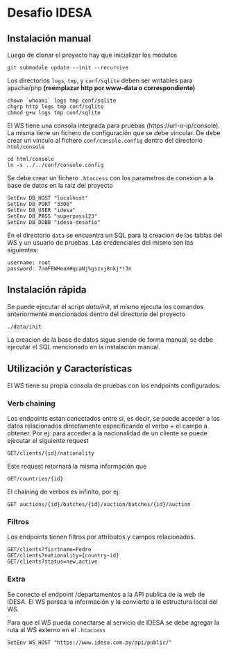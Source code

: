 # Desafio IDESA

## Instalación manual

Luego de clonar el proyecto hay que inicializar los módulos
```
git submodule update --init --recursive
```

Los directorios `logs`, `tmp`, y `conf/sqlite` deben ser writables para apache/php **(reemplazar http por www-data o correspondiente)**
```
chown `whoami` logs tmp conf/sqlite
chgrp http logs tmp conf/sqlite
chmod g+w logs tmp conf/sqlite
```

El WS tiene una consola integrada para pruebas (https://url-o-ip/console). La misma tiene un fichero de configuración que se debe vincular.
De debe crear un vinculo al fichero `conf/console.config` dentro del directorio `html/console`
```
cd html/console
ln -s ../../conf/console.config
```

Se debe crear un fichero `.htaccess` con los parametros de conexion a la base de datos en la raiz del proyecto
```
SetEnv DB_HOST "localhost"
SetEnv DB_PORT "3306"
SetEnv DB_USER "idesa"
SetEnv DB_PASS "superpass123"
SetEnv DB_DDBB "idesa-desafio"
```

En el directorio `data` se encuentra un SQL para la creacion de las tablas del WS y un usuario de pruebas.
Las credenciales del mismo son las siguientes:
```
username: root
password: 7nmFEWHeaX#qcaNj%gszxj8nkj*!3n
```

## Instalación rápida

Se puede ejecutar el script *data/init*, el mismo ejecuta los comandos anteriormente mencionados dentro del directorio del proyecto
```
./data/init
```

La creacion de la base de datos sigue siendo de forma manual, se debe ejecutar el SQL mencionado en la instalación manual.

## Utilización y Características

El WS tiene su propia consola de pruebas con los endpoints configurados.

### Verb chaining
Los endpoints están conectados entre si, es decir, se puede acceder a los datos relacionados directamente especificando el verbo + el campo a obtener.
Por ej: para acceder a la nacionalidad de un cliente se puede ejecutar el siguiente request
```
GET/clients/{id}/nationality
```

Este request retornará la misma información que
```
GET/countries/{id}
```
El chaining de verbos es infinito, por ej:
```
GET auctions/{id}/batches/{id}/auction/batches/{id}/auction
```

### Filtros
Los endpoints tienen filtros por attributos y campos relacionados.
```
GET/clients?fisrtname=Pedro
GET/clients?nationality={country-id}
GET/clients?status=new,active
```

### Extra
Se conecto el endpoint /departamentos a la API publica de la web de IDESA. El WS parsea la información y la convierte a la estructura local del WS.

Para que el WS pueda conectarse al servicio de IDESA se debe agregar la ruta al WS externo en el `.htaccess`
```
SetEnv WS_HOST "https://www.idesa.com.py/api/public/"
```
